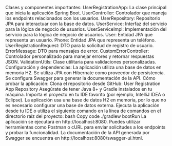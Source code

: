 Clases y componentes importantes:
UserRegistrationApp: La clase principal que inicia la aplicación Spring Boot.
UserController: Controlador que maneja los endpoints relacionados con los usuarios.
UserRepository: Repositorio JPA para interactuar con la base de datos.
UserService: Interfaz del servicio para la lógica de negocio de usuarios.
UserServiceImpl: Implementación del servicio para la lógica de negocio de usuarios.
User: Entidad JPA que representa un usuario.
Phone: Entidad JPA que representa un teléfono.
UserRegistrationRequest: DTO para la solicitud de registro de usuario.
ErrorMessage: DTO para mensajes de error.
CustomErrorController: Controlador personalizado para manejar errores y retornar respuestas JSON.
ValidationUtils: Clase utilitaria para validaciones personalizadas.
Configuración y dependencias:
La aplicación utiliza una base de datos en memoria H2.
Se utiliza JPA con Hibernate como proveedor de persistencia.
Se configura Swagger para generar la documentación de la API.
Cómo probar la aplicación:
Clona el repositorio desde GitHub: User Registration App Repository
Asegúrate de tener Java 8+ y Gradle instalados en tu máquina.
Importa el proyecto en tu IDE favorito (por ejemplo, IntelliJ IDEA o Eclipse).
La aplicación usa una base de datos H2 en memoria, por lo que no es necesario configurar una base de datos externa.
Ejecuta la aplicación desde tu IDE o utiliza el siguiente comando en la línea de comandos en el directorio raíz del proyecto:
bash
Copy code
./gradlew bootRun
La aplicación se ejecutará en http://localhost:8080.
Puedes utilizar herramientas como Postman o cURL para enviar solicitudes a los endpoints y probar la funcionalidad.
La documentación de la API generada por Swagger se encuentra en http://localhost:8080/swagger-ui.html.